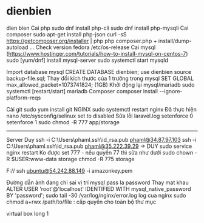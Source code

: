 # dienbien
dien bien
Cai php 
sudo dnf install php-cli
sudo dnf install php-mysqli
Cai composer
sudo apt-get install php-json
curl -sS https://getcomposer.org/installer | php
php composer.php + install/dump-autoload ...
Check version fedora
/etc/os-release
Cai mysql (https://www.hostinger.com/tutorials/how-to-install-mysql-on-centos-7)
sudo [yum/dnf] install mysql-server
sudo systemctl start mysqld

Import database
mysql
CREATE DATABASE dienbien;
use dienbien
source backup-file.sql;
Thay đổi kích thước của 1 trường trong mysql  SET GLOBAL max_allowed_packet=1073741824; (1GB)
Khởi động lại mysql/mariadb  sudo systemctl [restart/start] mariadb
Composer 
composer install --ignore-platform-reqs

Cài git sudo yum install  git
NGINX sudo systemctl restart nginx
Đã thực hiện
nano /etc/sysconfig/selinux
set to disabled
Sửa lỗi laravel.log
setenforce 0
setenforce 1
sudo chmod -R 777 app/storage 

---------- 
Server Duy 
ssh -i C:\Users\phaml\.ssh\id_rsa.pub phaml@34.87.97.103
ssh -i C:\Users\phaml\.ssh\id_rsa.pub phaml@35.222.39.29 -> DUY
sudo service nginx restart
Ko được set 777 - nếu quyền 77 thì sửa như dưới
sudo chown -R $USER:www-data storage
chmod -R 775 storage

F://
ssh ubuntu@54.242.88.149 -i amazonkey.pem


Đường dẫn ảnh đang chỉ sai vị trí
mysql pass la password
Thay mat khau
ALTER USER 'root'@'localhost' IDENTIFIED WITH mysql_native_password BY 'password';
sudo tail -30 /var/log/nginx/error.log   log cua nginx
sudo chmod a+rwx /path/to/file : cấp quyền cho toàn bộ thư mục

virtual box long 1
